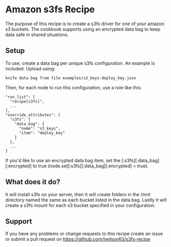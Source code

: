 # Amazon s3fs Recipe

The purpose of this recipe is to create a s3fs driver for one of your amazon s3 buckets. The cookbook supports using an encrypted data bag to keep data safe in shared situations.


## Setup

To use, create a data bag per unique s3fs configuration. An example is included. Upload using:

    knife data bag from file examples/s3_keys-deploy_key.json

Then, for each node to run this configuration, use a role like this:

    "run_list": [
      "recipe[s3fs]",
      ...
    ],
    "override_attributes": [
      "s3fs": {
        "data_bag": {
          "name": "s3_keys",
          "item": "deploy_key"
        }
      },
      ...
    }
    
If you'd like to use an encrypted data bag item, set the [:s3fs][:data_bag][:encrypted] to true (node.set[:s3fs][:data_bag][:encrypted] = true).

## What does it do?

It will install s3fs on your server, then it will create folders in the /mnt directory named the same as each bucket listed in the data bag.  Lastly it will create a s3fs mount for each s3 bucket specified in your configuration.    

## Support

If you have any problems or change requests to this recipe create an issue or submit a pull request on https://github.com/twilson63/s3fs-recipe
